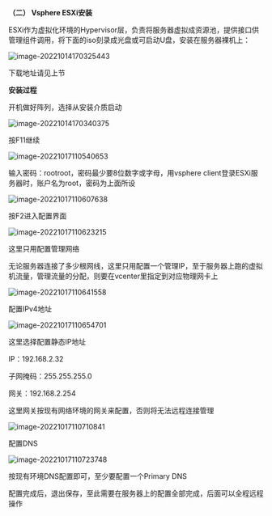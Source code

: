 **（二） Vsphere ESXi安装**

ESXi作为虚拟化环境的Hypervisor层，负责将服务器虚拟成资源池，提供接口供管理组件调用，将下面的iso刻录成光盘或可启动U盘，安装在服务器裸机上：

![image-20221014170325443](../Image/image-20221014170325443.png)

下载地址请见上节

**安装过程**

开机做好阵列，选择从安装介质启动

![image-20221014170340375](../Image/image-20221014170340375.png)

按F11继续

![image-20221017110540653](../Image/image-20221017110540653.png)

输入密码：rootroot，密码最少要8位数字或字母，用vsphere client登录ESXi服务器时，账户名为root，密码为上面所设

![image-20221017110607638](../Image/image-20221017110607638.png)

按F2进入配置界面

![image-20221017110623215](../Image/image-20221017110623215.png)

这里只用配置管理网络

无论服务器连接了多少根网线，这里只用配置一个管理IP，至于服务器上跑的虚拟机流量，管理流量的分配，则要在vcenter里指定到对应物理网卡上

![image-20221017110641558](../Image/image-20221017110641558.png)

配置IPv4地址

![image-20221017110654701](../Image/image-20221017110654701.png)

这里选择配置静态IP地址

IP：192.168.2.32

子网掩码：255.255.255.0

网关：192.168.2.254

这里网关按现有网络环境的网关来配置，否则将无法远程连接管理

![image-20221017110710841](../Image/image-20221017110710841.png)

配置DNS

![image-20221017110723748](../Image/image-20221017110723748.png)

按现有环境DNS配置即可，至少要配置一个Primary DNS

配置完成后，退出保存，至此需要在服务器上的配置全部完成，后面可以全程远程操作

